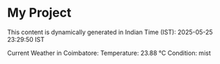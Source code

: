 # My Project

This content is dynamically generated in Indian Time (IST): 2025-05-25 23:29:50 IST


Current Weather in Coimbatore:
Temperature: 23.88 °C
Condition: mist
